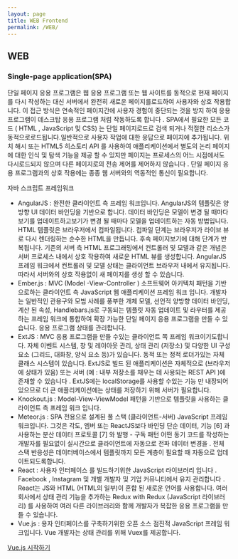 ```yaml
---
layout: page
title: WEB Frontend
permalink: /WEB/
---
```


## WEB

### Single-page application(SPA)

단일 페이지 응용 프로그램은 웹 응용 프로그램 또는 웹 사이트를 동적으로 현재 페이지를 다시 작성하는 대신 서버에서 완전히 새로운 페이지를로드하여 사용자와 상호 작용합니다. 이 접근 방식은 연속적인 페이지간에 사용자 경험이 중단되는 것을 방지 하여 응용 프로그램이 데스크탑 응용 프로그램 처럼 작동하도록 합니다 . SPA에서 필요한 모든 코드 ( HTML , JavaScript 및 CSS) 는 단일 페이지로드로 검색 되거나 적절한 리소스가 동적으로로드됩니다.일반적으로 사용자 작업에 대한 응답으로 페이지에 추가됩니다. 위치 해시 또는 HTML5 히스토리 API 를 사용하여 애플리케이션에서 별도의 논리 페이지에 대한 인식 및 탐색 기능을 제공 할 수 있지만 페이지는 프로세스의 어느 시점에서도 다시로드되지 않으며 다른 페이지로의 전송 제어를 제어하지 않습니다 . 단일 페이지 응용 프로그램과의 상호 작용에는 종종 웹 서버와의 역동적인 통신이 필요합니다.

자바 스크립트 프레임워크
* AngularJS : 완전한 클라이언트 측 프레임 워크입니다. AngularJS의 템플릿은 양방향 UI 데이터 바인딩을 기반으로 합니다. 데이터 바인딩은 모델이 변경 될 때마다보기를 업데이트하고보기가 변경 될 때마다 모델을 업데이트하는 자동 방법입니다. HTML 템플릿은 브라우저에서 컴파일됩니다. 컴파일 단계는 브라우저가 라이브 뷰로 다시 렌더링하는 순수한 HTML을 만듭니다. 후속 페이지보기에 대해 단계가 반복됩니다. 기존의 서버 측 HTML 프로그래밍에서 컨트롤러 및 모델과 같은 개념은 서버 프로세스 내에서 상호 작용하여 새로운 HTML 뷰를 생성합니다. AngularJS 프레임 워크에서 컨트롤러 및 모델 상태는 클라이언트 브라우저 내에서 유지됩니다. 따라서 서버와의 상호 작용없이 새 페이지를 생성 할 수 있습니다.
* Ember.js : MVC (Model -View-Controller ) 소프트웨어 아키텍처 패턴을 기반으로하는 클라이언트 측 JavaScript 웹 애플리케이션 프레임 워크 입니다. 개발자는 일반적인 관용구와 모범 사례를 풍부한 개체 모델, 선언적 양방향 데이터 바인딩, 계산 된 속성, Handlebars.js로 구동되는 템플릿 자동 업데이트 및 라우터를 제공하는 프레임 워크에 통합하여 확장 가능한 단일 페이지 응용 프로그램을 만들 수 있습니다. 응용 프로그램 상태를 관리합니다.
* ExtJS : MVC 응용 프로그램을 만들 수있는 클라이언트 쪽 프레임 워크이기도합니다. 자체 이벤트 시스템, 창 및 레이아웃 관리, 상태 관리 (저장소) 및 다양한 UI 구성 요소 (그리드, 대화창, 양식 요소 등)가 있습니다. 동적 또는 정적 로더가있는 자체 클래스 시스템이 있습니다. ExtJS로 빌드 된 애플리케이션은 자체적으로 (브라우저에 상태가 있음) 또는 서버 (예 : 내부 저장소를 채우는 데 사용되는 REST API )에 존재할 수 있습니다 . ExtJS에는 localStorage를 사용할 수있는 기능 만 내장되어 있으므로 더 큰 애플리케이션에는 상태를 저장하기 위해 서버가 필요합니다.
* Knockout.js :  Model-View-ViewModel 패턴을 기반으로 템플릿을 사용하는 클라이언트 측 프레임 워크 입니다.
* Meteor.js : SPA 전용으로 설계된 풀 스택 (클라이언트-서버) JavaScript 프레임 워크입니다. 그것은 각도, 엠버 또는 ReactJS보다 바인딩 단순 데이터, 기능 [6] 과 사용하는 분산 데이터 프로토콜 [7] 와 발행 - 구독 패턴 어떤 동기 코드를 작성하는 개발자를 필요없이 실시간으로 클라이언트에 자동으로 전파 데이터 변경을 . 전체 스택 반응성은 데이터베이스에서 템플릿까지 모든 계층이 필요할 때 자동으로 업데이트되도록합니다. 
* React :  사용자 인터페이스 를 빌드하기위한 JavaScript 라이브러리 입니다 . Facebook , Instagram 및 개별 개발자 및 기업 커뮤니티에서 유지 관리합니다 . React는 JS와 HTML (HTML의 일부)이 혼합 된 새로운 언어를 사용합니다. 여러 회사에서 상태 관리 기능을 추가하는 Redux with Redux (JavaScript 라이브러리) 를 사용하여 여러 다른 라이브러리와 함께 개발자가 복잡한 응용 프로그램을 만들 수 있습니다.
* Vue.js : 용자 인터페이스를 구축하기위한 오픈 소스 점진적 JavaScript 프레임 워크입니다. Vue 개발자는 상태 관리를 위해 Vuex를 제공합니다.


 [Vue.js 시작하기](https://kr.vuejs.org/v2/guide/index.html)